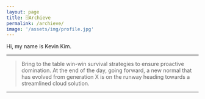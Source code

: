 ```yaml
---
layout: page
title: 🗄️Archieve
permalink: /archieve/
image: '/assets/img/profile.jpg'
---
```


Hi, my name is Kevin Kim.

***

> Bring to the table win-win survival strategies to ensure proactive domination. At the end of the day, going forward, a new normal that has evolved from generation X is on the runway heading towards a streamlined cloud solution.

***
